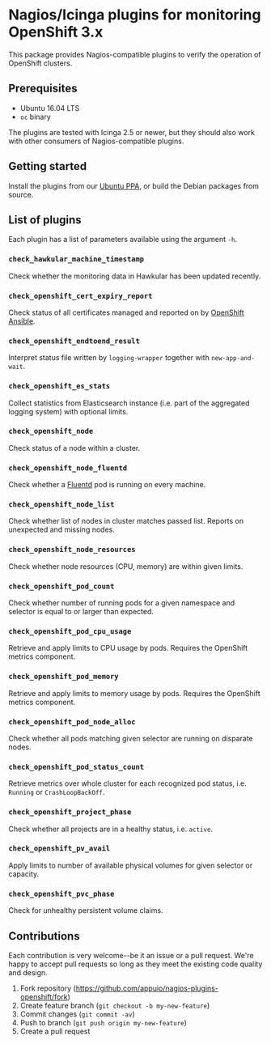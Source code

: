 # Nagios/Icinga plugins for monitoring OpenShift 3.x

This package provides Nagios-compatible plugins to verify the operation of
OpenShift clusters.


## Prerequisites

* Ubuntu 16.04 LTS
* `oc` binary

The plugins are tested with Icinga 2.5 or newer, but they should also work with
other consumers of Nagios-compatible plugins.


## Getting started

Install the plugins from our [Ubuntu
PPA](https://launchpad.net/~vshn/+archive/ubuntu/icinga), or build the Debian
packages from source.


## List of plugins

Each plugin has a list of parameters available using the argument `-h`.

### `check_hawkular_machine_timestamp`

Check whether the monitoring data in Hawkular has been updated recently.


### `check_openshift_cert_expiry_report`

Check status of all certificates managed and reported on by [OpenShift
Ansible](https://github.com/openshift/openshift-ansible/).


### `check_openshift_endtoend_result`

Interpret status file written by `logging-wrapper` together with `new-app-and-wait`.


### `check_openshift_es_stats`

Collect statistics from Elasticsearch instance (i.e. part of the aggregated
logging system) with optional limits.


### `check_openshift_node`

Check status of a node within a cluster.


### `check_openshift_node_fluentd`

Check whether a [Fluentd](https://www.fluentd.org/) pod is running on every
machine.


### `check_openshift_node_list`

Check whether list of nodes in cluster matches passed list. Reports on
unexpected and missing nodes.


### `check_openshift_node_resources`

Check whether node resources (CPU, memory) are within given limits.


### `check_openshift_pod_count`

Check whether number of running pods for a given namespace and selector is
equal to or larger than expected.


### `check_openshift_pod_cpu_usage`

Retrieve and apply limits to CPU usage by pods. Requires the OpenShift metrics
component.


### `check_openshift_pod_memory`

Retrieve and apply limits to memory usage by pods. Requires the OpenShift
metrics component.


### `check_openshift_pod_node_alloc`

Check whether all pods matching given selector are running on disparate nodes.


### `check_openshift_pod_status_count`

Retrieve metrics over whole cluster for each recognized pod status, i.e.
`Running` or `CrashLoopBackOff`.


### `check_openshift_project_phase`

Check whether all projects are in a healthy status, i.e. `active`.


### `check_openshift_pv_avail`

Apply limits to number of available physical volumes for given selector or
capacity.


### `check_openshift_pvc_phase`

Check for unhealthy persistent volume claims.


## Contributions

Each contribution is very welcome--be it an issue or a pull request. We're
happy to accept pull requests so long as they meet the existing code quality
and design.

1. Fork repository (https://github.com/appuio/nagios-plugins-openshift/fork)
2. Create feature branch (`git checkout -b my-new-feature`)
3. Commit changes (`git commit -av`)
4. Push to branch (`git push origin my-new-feature`)
5. Create a pull request
